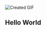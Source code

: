![Created GIF](https://github.com/ALS-Engineer/ALS-Engineer/blob/master/argyleink-sm2.gif?raw=true)

## Hello World
